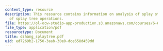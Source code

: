 ```yaml
---
content_type: resource
description: This resource contains information on analysis of splay steps and analysis
  of splay tree operations.
file: https://ol-ocw-studio-app-production.s3.amazonaws.com/courses/6-854j-advanced-algorithms-fall-2005/ed7269b217503aab30e0dce658d459dd_dzhang_splaytree.pdf
file_type: application/pdf
resourcetype: Document
title: dzhang_splaytree.pdf
uid: ed7269b2-1750-3aab-30e0-dce658d459dd
---
```

